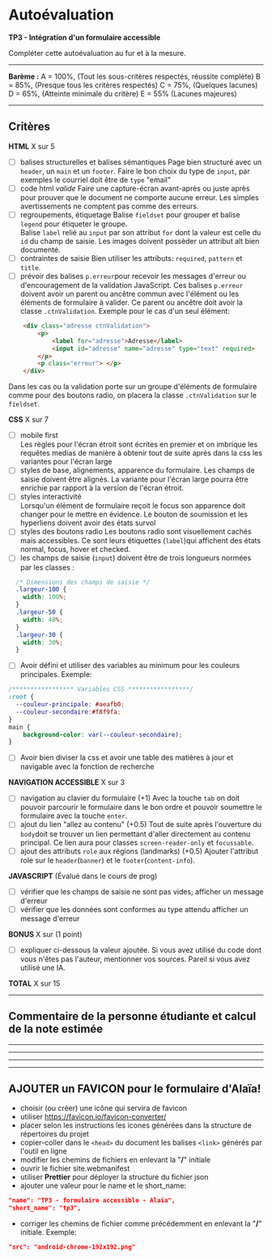 # Autoévaluation
__TP3 - Intégration d'un formulaire accessible__

Compléter cette autoévaluation au fur et à la mesure. 

--- 

__Barème :__ 
A = 100%, (Tout les sous-critères respectés, réussite complète)
B = 85%, (Presque tous les critères respectés)
C = 75%, (Quelques lacunes)
D = 65%, (Atteinte minimale du critère)
E = 55% (Lacunes majeures) 

---

## Critères
__HTML__ X sur 5
- [ ] balises structurelles et balises sémantiques 
Page bien structuré avec un `header`, un `main` et un `footer`.
Faire le bon choix du type de `input`, par exemples le courriel doit être de `type` "email"
- [ ] code html *valide* 
Faire une capture-écran avant-après ou juste après pour prouver que le document ne comporte aucune erreur. Les simples avertissements ne comptent pas comme des erreurs.
- [ ] regroupements, étiquetage 
Balise `fieldset` pour grouper et balise `legend` pour étiqueter le groupe.  
Balise `label` relié au `input` par son attribut `for` dont la valeur est celle du `id` du champ de saisie.
Les images doivent possèder un attribut alt bien documenté.
- [ ] contraintes de saisie 
Bien utiliser les attributs: `required`, `pattern` et `title`. 
- [ ] prévoir des balises `p.erreur`pour recevoir les messages d'erreur ou d'encouragement de la validation JavaScript. Ces balises `p.erreur` doivent avoir un parent ou ancêtre commun avec l'élément ou les éléments de formulaire à valider. Ce parent ou ancêtre doit avoir la classe `.ctnValidation`. Exemple pour le cas d'un seul élément:
```html
    <div class="adresse ctnValidation">
        <p>
            <label for="adresse">Adresse</label>
            <input id="adresse" name="adresse" type="text" required>
        </p>
        <p class="erreur"> </p>
    </div>

```
Dans les cas ou la validation porte sur un groupe d'éléments de formulaire comme pour des boutons radio, on placera la classe  `.ctnValidation` sur le `fieldset`.
  
__CSS__ X sur 7
- [ ] mobile first  
Les règles pour l'écran étroit sont écrites en premier et on imbrique les requêtes medias de manière à obtenir tout de suite après dans la css les variantes pour l'écran large 
- [ ] styles de base, alignements, apparence du formulaire. Les champs de saisie doivent être alignés. La variante pour l'écran large pourra être enrichie par rapport à la version de l'écran étroit.
- [ ] styles interactivité  
Lorsqu'un élément de formulaire reçoit le focus son apparence doit changer pour le mettre en évidence.
Le bouton de soumission et les hyperliens doivent avoir des états survol
- [ ] styles des boutons radio 
Les boutons radio sont visuellement cachés mais accessibles. Ce sont leurs étiquettes (`label`)qui affichent des états normal, focus, hover et checked.
- [ ] les champs de saisie (`input`) doivent être de trois longueurs normées par les classes : 
```css
  /* Dimensions des champs de saisie */
  .largeur-100 {
    width: 100%;
  }
  .largeur-50 {
    width: 48%;
  }
  .largeur-30 {
    width: 30%;
  }
```
- [ ] Avoir défini et utiliser des variables au minimum pour les couleurs principales. Exemple:
```css
/***************** Variables CSS *****************/
:root {
  --couleur-principale: #aeafb0; 
  --couleur-secondaire:#f8f9fa;
}
main { 
    background-color: var(--couleur-secondaire); 
}
``` 
- [ ] Avoir bien diviser la css et avoir une table des matières à jour et navigable avec la fonction de recherche
  
__NAVIGATION ACCESSIBLE__ X sur 3 
- [ ] navigation au clavier du formulaire (+1)
Avec la touche `tab` on doit pouvoir parcourir le formulaire dans le bon ordre et pouvoir soumettre le formulaire avec la touche `enter`.
- [ ] ajout du lien "allez au contenu" (+0.5)
Tout de suite après l'ouverture du `body`doit se trouver un lien permettant d'aller directement au contenu principal. Ce lien aura pour classes `screen-reader-only` et `focussable`.
- [ ] ajout des attributs `role` aux régions (landmarks) (+0.5)
Ajouter l'attribut role sur le `header`(`banner`) et le `footer`(`content-info`).

__JAVASCRIPT__ (Évalué dans le cours de prog) 
- [ ] vérifier que les champs de saisie ne sont pas vides;
afficher un message d'erreur 
- [ ] vérifier que les données sont conformes au type attendu
afficher un message d'erreur 

__BONUS__ X sur (1 point)  
- [ ] expliquer ci-dessous la valeur ajoutée. Si vous avez utilisé du code dont vous n'êtes pas l'auteur, mentionner vos sources. Pareil si vous avez utilisé une IA. 

__TOTAL__ 
X sur 15

---

## Commentaire de la personne étudiante et calcul de la note estimée

---
---
---


---

## AJOUTER un FAVICON pour le formulaire d'Alaïa!
- choisir (ou créer) une icône qui servira de favicon
- utiliser https://favicon.io/favicon-converter/
- placer selon les instructions les icones générées dans la structure de répertoires du projet
- copier-coller dans le `<head>` du document les balises `<link>` générés par l'outil en ligne
- modifier les chemins de fichiers en enlevant la "**/**" initiale
- ouvrir le fichier site.webmanifest
- utiliser **Prettier** pour déployer la structure du fichier json
- ajouter une valeur pour le name et le short_name:
```json
"name": "TP3 - formulaire accessible - Alaïa",
"short_name": "tp3",
```
- corriger les chemins de fichier comme précédemment en enlevant la "**/**" initiale. Exemple:
```json
"src": "android-chrome-192x192.png"
```